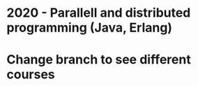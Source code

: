 # 2020 - Parallell and distributed programming (Java, Erlang)
# Change branch to see different courses
